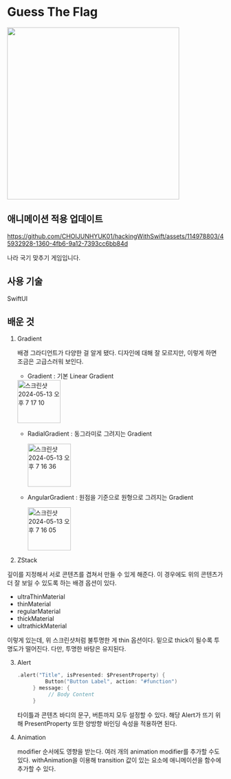 # Guess The Flag

<img src="https://github.com/CHOIJUNHYUK01/hackingWithSwift/assets/114978803/8b98e9e9-9c9a-4e40-8d51-8bfcf54404d5" width="400" />

## 애니메이션 적용 업데이트

https://github.com/CHOIJUNHYUK01/hackingWithSwift/assets/114978803/45932928-1360-4fb6-9a12-7393cc6bb84d

나라 국기 맞추기 게임입니다.

## 사용 기술

SwiftUI

## 배운 것

1. Gradient

   배경 그라디언트가 다양한 걸 알게 됐다. 디자인에 대해 잘 모르지만, 이렇게 하면 조금은 고급스러워 보인다.

   - Gradient : 기본 Linear Gradient
  
    <img width="100" alt="스크린샷 2024-05-13 오후 7 17 10" src="https://github.com/CHOIJUNHYUK01/hackingWithSwift/assets/114978803/0e009eea-2e71-4bf1-a953-6d9d1c15786b">

   - RadialGradient : 동그라미로 그려지는 Gradient
   
     <img width="100" alt="스크린샷 2024-05-13 오후 7 16 36" src="https://github.com/CHOIJUNHYUK01/hackingWithSwift/assets/114978803/0e4bbcb0-ef25-46f8-9886-e5c3b582731f">

   - AngularGradient : 원점을 기준으로 원형으로 그려지는 Gradient
     
     <img width="100" alt="스크린샷 2024-05-13 오후 7 16 05" src="https://github.com/CHOIJUNHYUK01/hackingWithSwift/assets/114978803/0dd2c3d3-e777-49aa-959f-0bafc5f6141f">

2. ZStack

  깊이를 지정해서 서로 콘텐츠를 겹쳐서 만들 수 있게 해준다.
  이 경우에도 위의 콘텐츠가 더 잘 보일 수 있도록 하는 배경 옵션이 있다.

  - ultraThinMaterial
  - thinMaterial
  - regularMaterial
  - thickMaterial
  - ultrathickMaterial

  이렇게 있는데, 위 스크린샷처럼 불투명한 게 thin 옵션이다.
  밑으로 thick이 될수록 투명도가 떨어진다. 다만, 투명한 바탕은 유지된다.

3. Alert

   ```swift
   .alert("Title", isPresented: $PresentProperty) {
            Button("Button Label", action: "#function")
        } message: {
             // Body Content
        }
   ```

   타이틀과 콘텐츠 바디의 문구, 버튼까지 모두 설정할 수 있다.
   해당 Alert가 뜨기 위해 PresentProperty 또한 양방향 바인딩 속성을 적용하면 된다.

4. Animation

   modifier 순서에도 영향을 받는다.
   여러 개의 animation modifier를 추가할 수도 있다.
   withAnimation을 이용해 transition 값이 있는 요소에 애니메이션을 함수에 추가할 수 있다.
